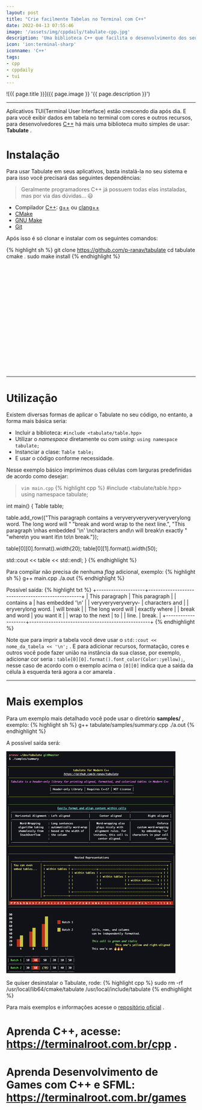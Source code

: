 ```yaml
---
layout: post
title: "Crie facilmente Tabelas no Terminal com C++"
date: 2022-04-13 07:55:46
image: '/assets/img/cppdaily/tabulate-cpp.jpg'
description: 'Uma biblioteca C++ que facilita o desenvolvimento dos seus aplicativos TUI.'
icon: 'ion:terminal-sharp'
iconname: 'C++'
tags:
- cpp
- cppdaily
- tui
---
```


![{{ page.title }}]({{ page.image }} '{{ page.description }}')

---

Aplicativos TUI(Terminal User Interface) estão crescendo dia após dia. E para você exibir dados em tabela no terminal com cores e outros recursos, para desenvolvedores [C++]() há mais uma biblioteca muito simples de usar: **Tabulate** .

# Instalação
Para usar Tabulate em seus aplicativos, basta instalá-la no seu sistema e para isso você precisará das seguintes dependências:
> Geralmente programadores C++ já possuem todas elas instaladas, mas por via das dúvidas... 😃 

+ Compilador [C++](https://terminalroot.com.br/cpp): [g++](https://terminalroot.com.br/tags#gcc) ou [clang++](https://terminalroot.com.br/tags#clang)
+ [CMake](https://terminalroot.com.br/tags#cmake)
+ [GNU Make](https://terminalroot.com.br/tags#make)
+ [Git](https://terminalroot.com.br/tags#git)

Após isso é só clonar e instalar com os seguintes comandos:

{% highlight sh %}
git clone https://github.com/p-ranav/tabulate
cd tabulate
cmake .
sudo make install
{% endhighlight %}


<!-- SQUARE - GAMES ROOT -->
<script async src="//pagead2.googlesyndication.com/pagead/js/adsbygoogle.js"></script>
<ins class="adsbygoogle"
style="display:inline-block;width:336px;height:280px"
data-ad-client="ca-pub-2838251107855362"
data-ad-slot="5351066970"></ins>
<script>
(adsbygoogle = window.adsbygoogle || []).push({});
</script>

---

# Utilização
Existem diversas formas de aplicar o Tabulate no seu código, no entanto, a forma mais básica seria:
+ Incluir a biblioteca: `#include <tabulate/table.hpp>`
+ Utilizar o *namespace* diretamente ou com *using*: `using namespace tabulate;`
+ Instanciar a clase: `Table table;`
+ E usar o código conforme necessidade.

Nesse exemplo básico imprimimos duas células com larguras predefinidas de acordo como desejar:

> `vim main.cpp`
{% highlight cpp %}
#include <tabulate/table.hpp>
using namespace tabulate;

int main() {
  Table table;

  table.add_row({"This paragraph contains a veryveryveryveryveryverylong word. The long word will "
                 "break and word wrap to the next line.",
                 "This paragraph \nhas embedded '\\n' \ncharacters and\n will break\n exactly "
                 "where\n you want it\n to\n break."});

  table[0][0].format().width(20);
  table[0][1].format().width(50);

  std::cout << table << std::endl;
}
{% endhighlight %}

Para compilar não precisa de nenhuma *flag* adicional, exemplo: 
{% highlight sh %}
g++ main.cpp
./a.out
{% endhighlight %}

Possível saída:
{% highlight txt %}
+--------------------+--------------------------------------------------+
| This paragraph     | This paragraph                                   |
| contains a         | has embedded '\n'                                |
| veryveryveryveryv- | characters and                                   |
| eryverylong word.  | will break                                       |
| The long word will | exactly where                                    |
| break and word     | you want it                                      |
| wrap to the next   | to                                               |
| line.              | break.                                           |
+--------------------+--------------------------------------------------+
{% endhighlight %}

Note que para imprir a tabela você deve usar o `std::cout << nome_da_tabela << '\n';` . E para adicionar recursos, formatação, cores e outros você pode fazer união na instância da sua classe, por exemplo, adicionar cor seria : `table[0][0].format().font_color(Color::yellow);`, nesse caso de acordo com o exemplo acima o `[0][0]` indica que a saída da célula à esquerda terá agora a cor amarela .

---

# Mais exemplos
Para um exemplo mais detalhado você pode usar o diretório **samples/** , exemplo:
{% highlight sh %}
g++ tabulate/samples/summary.cpp
./a.out
{% endhighlight %}

A possível saída será:

![Summary Tabulate C++](/assets/img/cppdaily/tabulate.jpg) 

Se quiser desinstalar o Tabulate, rode:
{% highlight cpp %}
sudo rm -rf /usr/local/lib64/cmake/tabulate /usr/local/include/tabulate
{% endhighlight %}

Para mais exemplos e informações acesse o [repositório oficial](https://github.com/p-ranav/tabulate) .

# Aprenda C++, acesse: <https://terminalroot.com.br/cpp> .
# Aprenda Desenvolvimento de Games com C++ e SFML: <https://terminalroot.com.br/games>


